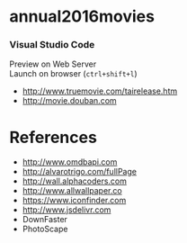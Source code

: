 # annual2016movies

 ### Visual Studio Code
Preview on Web Server  
Launch on browser (`ctrl+shift+l`)  

* http://www.truemovie.com/tairelease.htm
* http://movie.douban.com  

# References

* http://www.omdbapi.com
* http://alvarotrigo.com/fullPage  
* http://wall.alphacoders.com  
* http://www.allwallpaper.co
* https://www.iconfinder.com  
* http://www.jsdelivr.com  
* DownFaster
* PhotoScape